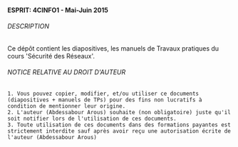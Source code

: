 #### ESPRIT: 4CINFO1 - Mai-Juin 2015
###### DESCRIPTION
Ce dépôt contient les diapositives, les manuels de Travaux pratiques du cours 'Sécurité des Réseaux'.

###### NOTICE RELATIVE AU DROIT D'AUTEUR
	1. Vous pouvez copier, modifier, et/ou utiliser ce documents (diapositives + manuels de TPs) pour des fins non lucratifs à condition de mentionner leur origine.
	2. L'auteur (Abdessabour Arous) souhaite (non obligatoire) juste qu'il soit notifier lors de l'utilisation de ces documents.
	3. Toute utilisation de ces documents dans des formations payantes est strictement interdite sauf après avoir reçu une autorisation écrite de l'auteur (Abdessabour Arous)

